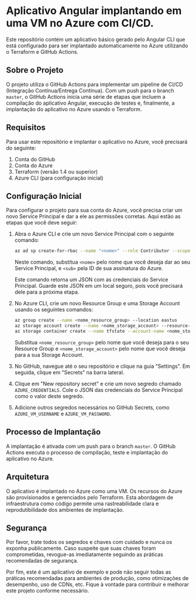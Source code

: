 # Aplicativo Angular implantando em uma VM no Azure com CI/CD.

Este repositório contém um aplicativo básico gerado pelo Angular CLI que está configurado para ser implantado automaticamente no Azure utilizando o Terraform e GitHub Actions.

## Sobre o Projeto

O projeto utiliza o GitHub Actions para implementar um pipeline de CI/CD (Integração Contínua/Entrega Contínua). Com um push para o branch `master`, o GitHub Actions inicia uma série de etapas que incluem a compilação do aplicativo Angular, execução de testes e, finalmente, a implantação do aplicativo no Azure usando o Terraform.

## Requisitos

Para usar este repositório e implantar o aplicativo no Azure, você precisará do seguinte:

1. Conta do GitHub
2. Conta do Azure
3. Terraform (versão 1.4 ou superior)
4. Azure CLI (para configuração inicial)

## Configuração Inicial

Para configurar o projeto para sua conta do Azure, você precisa criar um novo Service Principal e dar a ele as permissões corretas. Aqui estão as etapas que você deve seguir:

1. Abra o Azure CLI e crie um novo Service Principal com o seguinte comando:

    ```bash
    az ad sp create-for-rbac --name "<nome>" --role Contributor --scopes /subscriptions/<sub> --sdk-auth
    ```

    Neste comando, substitua `<nome>` pelo nome que você deseja dar ao seu Service Principal, e `<sub>` pela ID de sua assinatura do Azure.

    Este comando retorna um JSON com as credenciais do Service Principal. Guarde este JSON em um local seguro, pois você precisará dele para a próxima etapa.

2. No Azure CLI, crie um novo Resource Group e uma Storage Account usando os seguintes comandos:

    ```bash
    az group create --name <nome_resource_group> --location eastus
    az storage account create --name <nome_storage_account> --resource-group <nome_resource_group> --location eastus --sku Standard_LRS
    az storage container create --name tfstate --account-name <nome_storage_account>
    ```

    Substitua `<nome_resource_group>` pelo nome que você deseja para o seu Resource Group e `<nome_storage_account>` pelo nome que você deseja para a sua Storage Account.

3. No GitHub, navegue até o seu repositório e clique na guia "Settings". Em seguida, clique em "Secrets" na barra lateral.

4. Clique em "New repository secret" e crie um novo segredo chamado `AZURE_CREDENTIALS`. Cole o JSON das credenciais do Service Principal como o valor deste segredo.

5. Adicione outros segredos necessários no GitHub Secrets, como `AZURE_VM_USERNAME` e `AZURE_VM_PASSWORD`.

## Processo de Implantação

A implantação é ativada com um push para o branch `master`. O GitHub Actions executa o processo de compilação, teste e implantação do aplicativo no Azure.

## Arquitetura

O aplicativo é implantado no Azure como uma VM. Os recursos do Azure são provisionados e gerenciados pelo Terraform. Esta abordagem de infraestrutura como código permite uma rastreabilidade clara e reprodutibilidade dos ambientes de implantação.

## Segurança

Por favor, trate todos os segredos e chaves com cuidado e nunca os exponha publicamente. Caso suspeite que suas chaves foram comprometidas, revogue-as imediatamente seguindo as práticas recomendadas de segurança.

Por fim, este é um aplicativo de exemplo e pode não seguir todas as práticas recomendadas para ambientes de produção, como otimizações de desempenho, uso de CDNs, etc. Fique à vontade para contribuir e melhorar este projeto conforme necessário.
